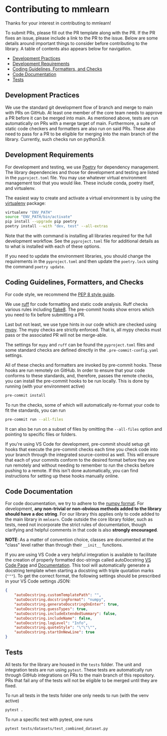 # Contributing to mmlearn

Thanks for your interest in contributing to mmlearn!

To submit PRs, please fill out the PR template along with the PR. If the PR fixes an issue, please include a link to the
PR to the issue. Below are some details around important things to consider before contributing to the library. A table
of contents also appears below for navigation.

- [Development Practices](#development-practices)
- [Development Requirements](#development-requirements)
- [Coding Guidelines, Formatters, and Checks](#coding-guidelines-formatters-and-checks)
- [Code Documentation](#code-documentation)
- [Tests](#tests)

## Development Practices

We use the standard git development flow of branch and merge to main with PRs on GitHub. At least one member of the core
team needs to approve a PR before it can be merged into main. As mentioned above, tests are run automatically on PRs with
a merge target of main. Furthermore, a suite of static code checkers and formatters are also run on said PRs. These also
need to pass for a PR to be eligible for merging into the main branch of the library. Currently, such checks run on python3.9.

## Development Requirements

For development and testing, we use [Poetry](https://python-poetry.org/) for dependency management. The library dependencies
and those for development and testing are listed in the `pyproject.toml` file. You may use whatever virtual environment
management tool that you would like. These include conda, poetry itself, and virtualenv.

The easiest way to create and activate a virtual environment is by using the [virtualenv](https://pypi.org/project/virtualenv/)
package:
```bash
virtualenv "ENV_PATH"
source "ENV_PATH/bin/activate"
pip install --upgrade pip poetry
poetry install --with "dev, test" --all-extras
```

Note that the with command is installing all libraries required for the full development workflow. See the `pyproject.toml`
file for additional details as to what is installed with each of these options.

If you need to update the environment libraries, you should change the requirements in the `pyproject.toml` and then update
the `poetry.lock` using the command `poetry update`.

## Coding Guidelines, Formatters, and Checks

For code style, we recommend the [PEP 8 style guide](https://peps.python.org/pep-0008/).

We use [ruff](https://docs.astral.sh/ruff/) for code formatting and static code analysis. Ruff checks various rules including
[flake8](https://docs.astral.sh/ruff/faq/#how-does-ruff-compare-to-flake8). The pre-commit hooks show errors which you need
to fix before submitting a PR.

Last but not least, we use type hints in our code which are checked using [mypy](https://mypy.readthedocs.io/en/stable/).
The mypy checks are strictly enforced. That is, all mypy checks must pass or the associated PR will not be merge-able.

The settings for `mypy` and `ruff` can be found the `pyproject.toml` files and some standard checks are defined directly
in the `.pre-commit-config.yaml` settings.

All of these checks and formatters are invoked by pre-commit hooks. These hooks are run remotely on GitHub. In order to
ensure that your code conforms to these standards, and, therefore, passes the remote checks, you can install the pre-commit
hooks to be run locally. This is done by running (with your environment active)

```bash
pre-commit install
```

To run the checks, some of which will automatically re-format your code to fit the standards, you can run
```bash
pre-commit run --all-files
```
It can also be run on a subset of files by omitting the `--all-files` option and pointing to specific files or folders.

If you're using VS Code for development, pre-commit should setup git hooks that execute the pre-commit checks each time
you check code into your branch through the integrated source-control as well. This will ensure that each of your commits
conform to the desired format before they are run remotely and without needing to remember to run the checks before pushing
to a remote. If this isn't done automatically, you can find instructions for setting up these hooks manually online.

## Code Documentation

For code documentation, we try to adhere to the [numpy format](https://numpydoc.readthedocs.io/en/latest/format.html).
For development, __any non-trivial or non-obvious methods added to the library should have a doc string__. For our library
this applies only to code added to the main library in `mmlearn`. Code outside the core library folder, such as tests,
need not incorporate the strict rules of documentation, though clarifying and helpful comments in that code is also
__strongly encouraged__.

__NOTE__: As a matter of convention choice, classes are documented at the "class" level rather than through their `__init__`
functions.

If you are using VS Code a very helpful integration is available to facilitate the creation of properly formatted doc-strings
called autoDocstring [VS Code Page](https://marketplace.visualstudio.com/items?itemName=njpwerner.autodocstring) and
[Documentation](https://github.com/NilsJPWerner/autoDocstring). This tool will automatically generate a docstring template
when starting a docstring with triple quotation marks (`"""`). To get the correct format, the following settings should
be prescribed in your VS Code settings JSON:

```json
{
    "autoDocstring.customTemplatePath": "",
    "autoDocstring.docstringFormat": "numpy",
    "autoDocstring.generateDocstringOnEnter": true,
    "autoDocstring.guessTypes": true,
    "autoDocstring.includeExtendedSummary": false,
    "autoDocstring.includeName": false,
    "autoDocstring.logLevel": "Info",
    "autoDocstring.quoteStyle": "\"\"\"",
    "autoDocstring.startOnNewLine": true
}
```

## Tests

All tests for the library are housed in the `tests` folder. The unit and integration tests are run using `pytest`. These
tests are automatically run through GitHub integrations on PRs to the main branch of this repository. PRs that fail any
of the tests will not be eligible to be merged until they are fixed.

To run all tests in the tests folder one only needs to run (with the venv active)
```bash
pytest .
```
To run a specific test with pytest, one runs
```bash
pytest tests/datasets/test_combined_dataset.py
```
